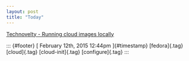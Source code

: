 ```yaml
---
layout: post
title: "Today"
---
```



[Technovelty - Running cloud images
locally](%20https://t.umblr.com/redirect?z=https%3A%2F%2Fwww.technovelty.org%2F%2Flinux%2Frunning-cloud-images-locally.html&t=MTZlN2Y3ZDM5YTcxNDk4OGMzOTAzNzkxMjk4OGI4M2VmNDY3Mzc1MSxlR1lFYzVzYw%3D%3D&b=t%3Af-JKqRHWTpWK1DKXwqj3Yg&p=https%3A%2F%2Fdummdida.tumblr.com%2Fpost%2F110803538110%2Ftechnovelty-running-cloud-images-locally&m=1)

::: {#footer}
[ February 12th, 2015 12:44pm ]{#timestamp} [fedora]{.tag} [cloud]{.tag}
[cloud-init]{.tag} [configure]{.tag}
:::
